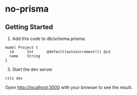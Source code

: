 # no-prisma

## Getting Started

1. Add this code to db/schema.prisma:

```
model Project {
  id      Int      @default(autoincrement()) @id
  name    String
}
```

3. Start the dev server

```
ritz dev
```

Open [http://localhost:3000](http://localhost:3000) with your browser to see the result.
